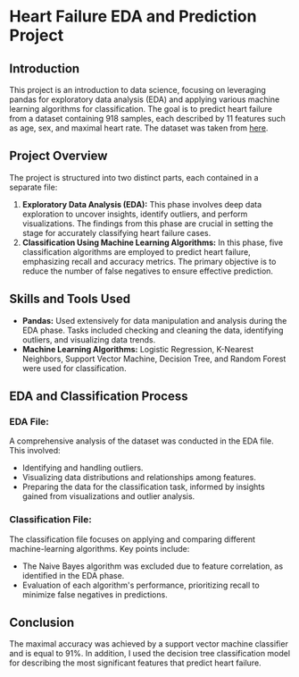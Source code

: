 # Heart Failure EDA and Prediction Project

## Introduction

This project is an introduction to data science, focusing on leveraging pandas for exploratory data analysis (EDA) and applying various machine learning algorithms for classification. The goal is to predict heart failure from a dataset containing 918 samples, each described by 11 features such as age, sex, and maximal heart rate. The dataset was taken from [here](https://www.kaggle.com/fedesoriano/heart-failure-prediction).


## Project Overview

The project is structured into two distinct parts, each contained in a separate file:

1. **Exploratory Data Analysis (EDA):** This phase involves deep data exploration to uncover insights, identify outliers, and perform visualizations. The findings from this phase are crucial in setting the stage for accurately classifying heart failure cases.
2. **Classification Using Machine Learning Algorithms:** In this phase, five classification algorithms are employed to predict heart failure, emphasizing recall and accuracy metrics. The primary objective is to reduce the number of false negatives to ensure effective prediction.

## Skills and Tools Used

- **Pandas:** Used extensively for data manipulation and analysis during the EDA phase. Tasks included checking and cleaning the data, identifying outliers, and visualizing data trends.
- **Machine Learning Algorithms:** Logistic Regression, K-Nearest Neighbors, Support Vector Machine, Decision Tree, and Random Forest were used for classification.

## EDA and Classification Process

### EDA File:
A comprehensive analysis of the dataset was conducted in the EDA file. This involved:
- Identifying and handling outliers.
- Visualizing data distributions and relationships among features.
- Preparing the data for the classification task, informed by insights gained from visualizations and outlier analysis.

### Classification File:
The classification file focuses on applying and comparing different machine-learning algorithms. Key points include:
- The Naive Bayes algorithm was excluded due to feature correlation, as identified in the EDA phase.
- Evaluation of each algorithm's performance, prioritizing recall to minimize false negatives in predictions.

## Conclusion
The maximal accuracy was achieved by a support vector machine classifier and is equal to 91%. In addition, I used the decision tree classification model for describing the most significant features that predict heart failure.



